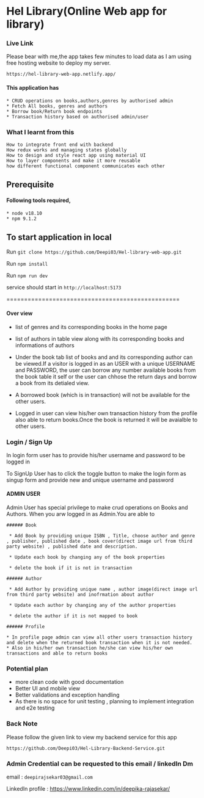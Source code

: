 
# Hel Library(Online Web app for library)

### Live Link

Please bear with me,the app takes few minutes to load data as I am using free hosting website to deploy my server.
 
`https://hel-library-web-app.netlify.app/`

#### This application has

    * CRUD operations on books,authors,genres by authorised admin
    * Fetch All books, genres and authors
    * Borrow book/Return book endpoints
    * Transaction history based on authorised admin/user

### What I learnt from this
    How to integrate front end with backend
    How redux works and managing states globally 
    How to design and style react app using material UI
    How to layer components and make it more reusable 
    how different functional component communicates each other

## Prerequisite
 #### Following tools required,
    * node v18.10
    * npm 9.1.2

## To start application in local
Run `git clone https://github.com/Deepi03/Hel-library-web-app.git`

Run `npm install` 

Run `npm run dev`

service should start in `http://localhost:5173`

=================================================

#### Over view
   * list of genres and its corresponding books in the home page

   * list of authors in table view along with its corresponding books and informations of authors

   * Under the book tab list of books and and its corresponding author can be viewed.If a visitor is logged in  as an USER with a unique USERNAME and PASSWORD, the user can borrow  any number available books from the book table it self or the user can chhose the return days and borrow a book from its detialed view.

   * A borrowed book (which is in transaction) will not be available for the other users.
   
   * Logged in user can view his/her own transaction history from the profile also able to return books.Once the book is returned it will be avaialble to other users.

   ### Login / Sign Up

   In login form user has to provide his/her username and password to be logged in

   To SignUp User has to click the toggle button to make the login form as singup form
   and provide new and unique username and password


   #### ADMIN USER

   Admin User has special privilege to make crud operations on Books and Authors.
   When you arw logged in as Admin.You are able to
     
    ###### Book
     
     * Add Book by providing unique ISBN , Title, choose author and genre , publisher, published date , book cover(direct image url from third party website) , published date and description.

     * Update each book by changing any of the book properties

     * delete the book if it is not in transaction

    ###### Author

     * Add Author by providing unique name , author image(direct image url from third party website) and inofrmation about author

     * Update each author by changing any of the author properties

     * delete the author if it is not mapped to book

    ###### Profile

    * In profile page admin can view all other users transaction history and delete when the returned book transaction when it is not needed.
    * Also in his/her own transaction he/she can view his/her own transactions and able to return books


### Potential plan
 
  * more clean code with good documentation
  * Better UI and mobile view
  * Better validations and exception handling
  * As there is no space for unit testing , planning to implement integration and e2e testing


### Back Note

Please follow the given link to view my backend service for this app 

 `https://github.com/Deepi03/Hel-Library-Backend-Service.git`



### Admin Credential can be requested to this email / linkedIn Dm
  
email : `deepirajsekar03@gmail.com`

LinkedIn profile : https://www.linkedin.com/in/deepika-rajasekar/






    
    